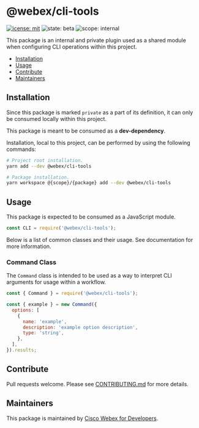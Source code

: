 # @webex/cli-tools

[![icense: mit](https://img.shields.io/badge/License-MIT-blueviolet?style=flat-square)](https://github.com/webex/webex-js-sdk/blob/master/LICENSE)
![state: beta](https://img.shields.io/badge/State\-Beta-blue?style=flat-square)
![scope: internal](https://img.shields.io/badge/Scope-Internal-red?style=flat-square)

This package is an internal and private plugin used as a shared module when configuring CLI operations within this project.

* [Installation](#installation)
* [Usage](#usage)
* [Contribute](#contribute)
* [Maintainers](#maintainers)

## Installation

Since this package is marked `private` as a part of its definition, it can only be consumed locally within this project.

This package is meant to be consumed as a **dev-dependency**.

Installation, local to this project, can be performed by using the following commands:

```bash
# Project root installation.
yarn add --dev @webex/cli-tools

# Package installation.
yarn workspace @{scope}/{package} add --dev @webex/cli-tools
```

## Usage

This package is expected to be consumed as a JavaScript module.

```js
const CLI = require('@webex/cli-tools');
```

Below is a list of common classes and their usage. See documentation for more information.

### Command Class

The `Command` class is intended to be used as a way to interpret CLI arguments for usage within a workflow.

```js
const { Command } = require('@webex/cli-tools');

const { example } = new Command({
  options: [
    {
      name: 'example',
      description: 'example option description',
      type: 'string',
    },
  ],
}).results;
```

## Contribute

Pull requests welcome. Please see [CONTRIBUTING.md](https://github.com/webex/webex-js-sdk/blob/master/CONTRIBUTING.md) for more details.

## Maintainers

This package is maintained by [Cisco Webex for Developers](https://developer.webex.com/).
